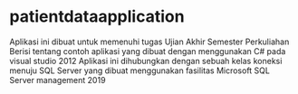 # patientdataapplication

Aplikasi ini dibuat untuk memenuhi tugas Ujian Akhir Semester Perkuliahan
Berisi tentang contoh aplikasi yang dibuat dengan menggunakan C# pada visual studio 2012
Aplikasi ini dihubungkan dengan sebuah kelas koneksi menuju SQL Server yang dibuat menggunakan fasilitas Microsoft SQL Server management 2019
